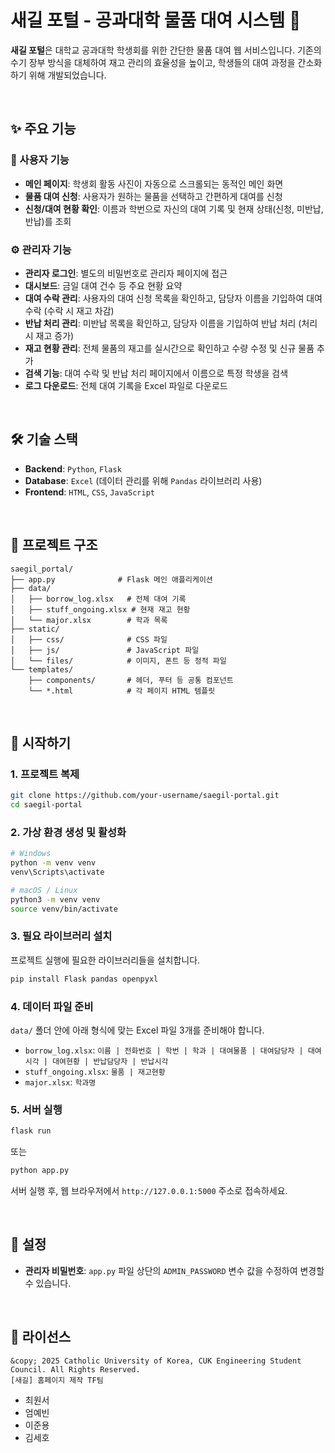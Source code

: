 # 새길 포털 - 공과대학 물품 대여 시스템 📖

**새길 포털**은 대학교 공과대학 학생회를 위한 간단한 물품 대여 웹 서비스입니다. 기존의 수기 장부 방식을 대체하여 재고 관리의 효율성을 높이고, 학생들의 대여 과정을 간소화하기 위해 개발되었습니다.

<br>

## ✨ 주요 기능

### 👤 사용자 기능

  - **메인 페이지**: 학생회 활동 사진이 자동으로 스크롤되는 동적인 메인 화면
  - **물품 대여 신청**: 사용자가 원하는 물품을 선택하고 간편하게 대여를 신청
  - **신청/대여 현황 확인**: 이름과 학번으로 자신의 대여 기록 및 현재 상태(신청, 미반납, 반납)를 조회

### ⚙️ 관리자 기능

  - **관리자 로그인**: 별도의 비밀번호로 관리자 페이지에 접근
  - **대시보드**: 금일 대여 건수 등 주요 현황 요약
  - **대여 수락 관리**: 사용자의 대여 신청 목록을 확인하고, 담당자 이름을 기입하여 대여 수락 (수락 시 재고 차감)
  - **반납 처리 관리**: 미반납 목록을 확인하고, 담당자 이름을 기입하여 반납 처리 (처리 시 재고 증가)
  - **재고 현황 관리**: 전체 물품의 재고를 실시간으로 확인하고 수량 수정 및 신규 물품 추가
  - **검색 기능**: 대여 수락 및 반납 처리 페이지에서 이름으로 특정 학생을 검색
  - **로그 다운로드**: 전체 대여 기록을 Excel 파일로 다운로드

<br>

## 🛠️ 기술 스택

  - **Backend**: `Python`, `Flask`
  - **Database**: `Excel` (데이터 관리를 위해 `Pandas` 라이브러리 사용)
  - **Frontend**: `HTML`, `CSS`, `JavaScript`

<br>

## 📂 프로젝트 구조

```
saegil_portal/
├── app.py              # Flask 메인 애플리케이션
├── data/
│   ├── borrow_log.xlsx   # 전체 대여 기록
│   ├── stuff_ongoing.xlsx # 현재 재고 현황
│   └── major.xlsx        # 학과 목록
├── static/
│   ├── css/              # CSS 파일
│   ├── js/               # JavaScript 파일
│   └── files/            # 이미지, 폰트 등 정적 파일
└── templates/
    ├── components/       # 헤더, 푸터 등 공통 컴포넌트
    └── *.html            # 각 페이지 HTML 템플릿
```

<br>

## 🚀 시작하기

### 1\. 프로젝트 복제

```bash
git clone https://github.com/your-username/saegil-portal.git
cd saegil-portal
```

### 2\. 가상 환경 생성 및 활성화

```bash
# Windows
python -m venv venv
venv\Scripts\activate

# macOS / Linux
python3 -m venv venv
source venv/bin/activate
```

### 3\. 필요 라이브러리 설치

프로젝트 실행에 필요한 라이브러리들을 설치합니다.

```bash
pip install Flask pandas openpyxl
```

### 4\. 데이터 파일 준비

`data/` 폴더 안에 아래 형식에 맞는 Excel 파일 3개를 준비해야 합니다.

  - `borrow_log.xlsx`: `이름 | 전화번호 | 학번 | 학과 | 대여물품 | 대여담당자 | 대여시각 | 대여현황 | 반납담당자 | 반납시각`
  - `stuff_ongoing.xlsx`: `물품 | 재고현황`
  - `major.xlsx`: `학과명`

### 5\. 서버 실행

```bash
flask run
```

또는

```bash
python app.py
```

서버 실행 후, 웹 브라우저에서 `http://127.0.0.1:5000` 주소로 접속하세요.

<br>

## 🔧 설정

  - **관리자 비밀번호**: `app.py` 파일 상단의 `ADMIN_PASSWORD` 변수 값을 수정하여 변경할 수 있습니다.

<br>

## 📄 라이선스

    &copy; 2025 Catholic University of Korea, CUK Engineering Student Council. All Rights Reserved.
    [새길] 홈페이지 제작 TF팀
  - 최원서
  - 엄예빈
  - 이준용
  - 김세호
